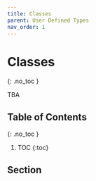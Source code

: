 ```yaml
---
title: Classes
parent: User Defined Types
nav_order: 1
---
```


<!-- prettier-ignore-start -->

# Classes
{: .no_toc }

TBA


## Table of Contents
{: .no_toc }

1. TOC
{:toc}

<!-- prettier-ignore-end -->

## Section
